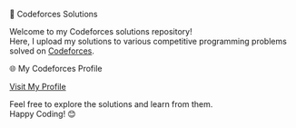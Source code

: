 🧠 Codeforces Solutions

Welcome to my Codeforces solutions repository!  
Here, I upload my solutions to various competitive programming problems solved on [Codeforces](https://codeforces.com/).


🌐 My Codeforces Profile

[Visit My Profile](https://codeforces.com/profile/jahidurmahim)

Feel free to explore the solutions and learn from them.  
Happy Coding! 😊
